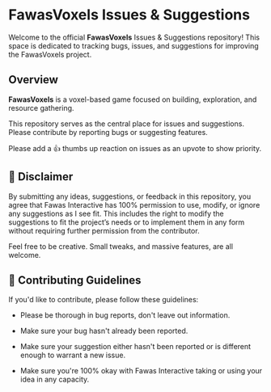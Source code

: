 # FawasVoxels Issues & Suggestions

Welcome to the official **FawasVoxels** Issues & Suggestions repository! This space is dedicated to tracking bugs, issues, and suggestions for improving the FawasVoxels project.

## Overview
**FawasVoxels** is a voxel-based game focused on building, exploration, and resource gathering.

This repository serves as the central place for issues and suggestions. Please contribute by reporting bugs or suggesting features.

Please add a 👍 thumbs up reaction on issues as an upvote to show priority.

## 📜 Disclaimer
By submitting any ideas, suggestions, or feedback in this repository, you agree that Fawas Interactive has 100% permission to use, modify, or ignore any suggestions as I see fit. This includes the right to modify the suggestions to fit the project’s needs or to implement them in any form without requiring further permission from the contributor.
   
Feel free to be creative. Small tweaks, and massive features, are all welcome.

## 🤝 Contributing Guidelines

If you'd like to contribute, please follow these guidelines:

- Please be thorough in bug reports, don't leave out information.
- Make sure your bug hasn't already been reported.
  
- Make sure your suggestion either hasn't been reported or is different enough to warrant a new issue.
- Make sure you're 100% okay with Fawas Interactive taking or using your idea in any capacity.
